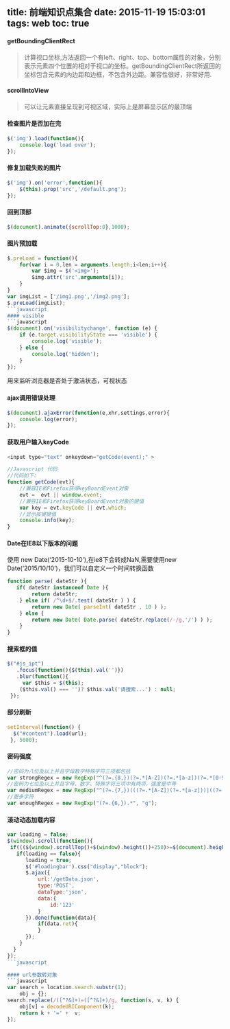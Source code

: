 title: 前端知识点集合
date: 2015-11-19 15:03:01
tags: web
toc: true
---
#### getBoundingClientRect
>计算视口坐标,方法返回一个有left、right、top、bottom属性的对象，分别表示元素四个位置的相对于视口的坐标。getBoundingClientRect所返回的坐标包含元素的内边距和边框，不包含外边距。兼容性很好，非常好用.

#### scrollIntoView
>可以让元素直接呈现到可视区域，实际上是屏幕显示区的最顶端
<!--more-->
#### 检查图片是否加在完
```javascript
$('img').load(function(){
	console.log('load over');
});
```
#### 修复加载失败的图片
```javascript
$('img').on('error',function(){
	$(this).prop('src','/default.png');
});
```
#### 回到顶部
```javascript
$(document).animate({scrollTop:0},1000);
```
#### 图片预加载
```javascript
$.preLoad = function(){
	for(var i = 0,len = arguments.length;i<len;i++){
		var $img = $('<img>');
		$img.attr('src',arguments[i]);
	}
}
var imgList = ['/img1.png','/img2.png'];
$.preLoad(imgList);
```javascript
#### visible
```javascript
$(document).on('visibilitychange', function (e) {
	if (e.target.visibilityState === 'visible') {
		console.log('visible');
	} else {
		console.log('hidden');
	}
});
```
用来监听浏览器是否处于激活状态，可视状态

#### ajax调用错误处理
```javascript
$(document).ajaxError(function(e,xhr,settings,error){
	console.log(error);
});
```
#### 获取用户输入keyCode
```javascript
<input type="text" onkeydown="getCode(event);" >

//Javascript 代码
//代码如下:
function getCode(evt){
	//兼容IE和Firefox获得keyBoardEvent对象
	evt =  evt || window.event;
	//兼容IE和Firefox获得keyBoardEvent对象的键值
	var key = evt.keyCode || evt.which;
	//显示按键键值
	console.info(key);
}
```
#### Date在IE8以下版本的问题
使用 new Date(‘2015-10-10’),在ie8下会转成NaN,需要使用new Date(‘2015/10/10’)，我们可以自定义一个时间转换函数
```javascript
function parse( dateStr ){
   if( dateStr instanceof Date ){
        return dateStr;
    } else if( /^\d+$/.test( dateStr ) ) {
        return new Date( parseInt( dateStr , 10 ) );
    } else {
        return new Date( Date.parse( dateStr.replace(/-/g,'/') ) );
    }
}
```
#### 搜索框的值
```javascript
$("#js_ipt")
   .focus(function(){$(this).val('')})
   .blur(function(){
     var $this = $(this);
    ($this.val() === '')? $this.val('请搜索...') : null;
 });
 ```
#### 部分刷新
```javascript
setInterval(function() { 
  $("#content").load(url);
 }, 5000);
 ```
#### 密码强度
```javascript
//密码为八位及以上并且字母数字特殊字符三项都包括
var strongRegex = new RegExp("^(?=.{8,})(?=.*[A-Z])(?=.*[a-z])(?=.*[0-9])(?=.*\\W).*$", "g");
//密码为七位及以上并且字母、数字、特殊字符三项中有两项，强度是中等 
var mediumRegex = new RegExp("^(?=.{7,})(((?=.*[A-Z])(?=.*[a-z]))|((?=.*[A-Z])(?=.*[0-9]))|((?=.*[a-z])(?=.*[0-9]))).*$", "g");
//更多字符
var enoughRegex = new RegExp("(?=.{6,}).*", "g");
```
#### 滚动动态加载内容
```javascript
var loading = false;
$(window).scroll(function(){
 if((($(window).scrollTop()+$(window).height())+250)>=$(document).height()){
   if(loading == false){
      loading = true;
      $('#loadingbar').css("display","block");
      $.ajax({
		  url:'/getData.json',
		  type:'POST',
		  dataType:'json',
		  data:{
			  id:'123'
		  }
	  }).done(function(data){
		  if(data.ret){
		  }
	  });
    }
  }
});
```javascript

#### url参数转对象
```javascript
var search = location.search.substr(1);
    obj = {};
search.replace(/([^?&]+)=([^?&]+)/g, function(s, v, k) {
    obj[v] = decodeURIComponent(k);
    return k + '=' +  v;
});
```